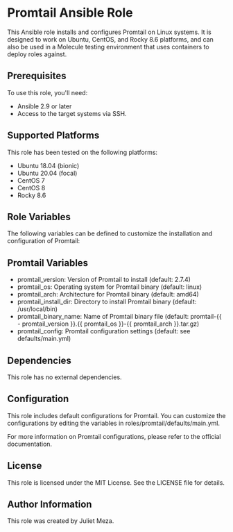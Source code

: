 # Promtail Ansible Role
This Ansible role installs and configures Promtail on Linux systems. It is designed to work on Ubuntu, CentOS, and Rocky 8.6 platforms, and can also be used in a Molecule testing environment that uses containers to deploy roles against.

## Prerequisites
To use this role, you'll need:
- Ansible 2.9 or later
- Access to the target systems via SSH.

## Supported Platforms
This role has been tested on the following platforms:
- Ubuntu 18.04 (bionic)
- Ubuntu 20.04 (focal)
- CentOS 7
- CentOS 8
- Rocky 8.6

## Role Variables
The following variables can be defined to customize the installation and configuration of Promtail:

## Promtail Variables
- promtail_version: Version of Promtail to install (default: 2.7.4)
- promtail_os: Operating system for Promtail binary (default: linux)
- promtail_arch: Architecture for Promtail binary (default: amd64)
- promtail_install_dir: Directory to install Promtail binary (default: /usr/local/bin)
- promtail_binary_name: Name of Promtail binary file (default: promtail-{{ - promtail_version }}.{{ promtail_os }}-{{ promtail_arch }}.tar.gz)
- promtail_config: Promtail configuration settings (default: see defaults/main.yml)


## Dependencies
This role has no external dependencies.


## Configuration
This role includes default configurations for Promtail. You can customize the configurations by editing the variables in roles/promtail/defaults/main.yml.

For more information on Promtail configurations, please refer to the official documentation.

## License
This role is licensed under the MIT License. See the LICENSE file for details.

## Author Information
This role was created by Juliet Meza.